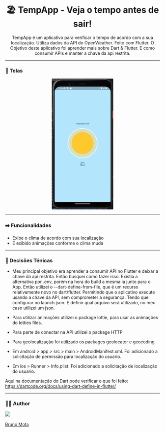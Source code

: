 <h1 align="center">🏖️ TempApp - Veja o tempo antes de sair!</h1>
<p align="center">TempApp é um aplicativo para verificar o tempo de acordo com a sua localização. Utiliza dados da API do OpenWeather. Feito com Flutter. O Objetivo deste aplicativo foi aprender mais sobre Dart & Flutter. E como consumir APIs e manter a chave da api restrita.</p>

---


### 📱 Telas

<p align="center"><img src="https://github.com/bmotadev/tempapp/blob/main/assets/images/tempapp1.jpg" width="200"></p>

---

### ➡️ Funcionalidades

- Exibe o clima de acordo com sua localização
- É exibido animações conforme o clima muda

---

### 🧰 Decisões Ténicas

- Meu principal objetivo era aprender a consumir API no Flutter e deixar a chave da api restrita. Então busquei como fazer isso. Existia a alternativa por .env, porém na hora do build a mesma ia junto para o App. Então utilizei o --dart-define-from-file, que é um recurso relativamente novo no dart/flutter. Permitindo que o aplicativo execute usando a chave da API, sem comprometer a segurança. Tendo que configurar no launch.json. E definir qual arquivo será utilizado, no meu caso utilizei um json.

- Para utilizar animações utilizei o package lottie, para usar as animações do lotties files.

- Para parte de conectar na API utilizei o package HTTP

- Para geolocalização foi utilizado os packages geolocator e geocoding

- Em android > app > src > main > AndroidManifest.xml. Foi adicionado a solicitação de permissão para localização do usuario.

- Em ios > Runner > Info.plist. Foi adicionado a solicitação de localização do usuario.

Aqui na documentação do Dart pode verificar o que foi feito: https://dartcode.org/docs/using-dart-define-in-flutter/

---

### 👨‍💻 Author

<a href="https://www.linkedin.com/in/bmotadev/"><img src="https://avatars.githubusercontent.com/u/123843027?v=4" width="96"><p>Bruno Mota</p></a>
